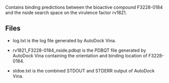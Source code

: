 Contains binding predictions between the bioactive compound F3228-0184 and the nside search space on the virulence factor rv1821.

## Files

- log.txt is the log file generated by AutoDock Vina.

- rv1821_F3228-0184_nside.pdbqt is the PDBQT file generated by AutoDock Vina containing the orientation and binding location of F3228-0184.

- stdoe.txt is the combined STDOUT and STDERR output of AutoDock Vina.

